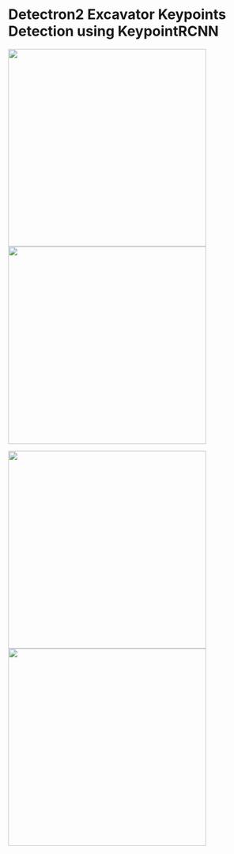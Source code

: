 # Detectron2 Excavator Keypoints Detection using KeypointRCNN

<img src="excavatorvideo4exp_KeypointRCNN.gif" width="400"> <img src="excavatorvideo4exp_KeypointRCNN.gif" width="400">

<img src="excavatorvideo6exp_KeypointRCNN.gif" width="400"> <img src="excavatorvideo6exp_KeypointRCNN.gif" width="400">
